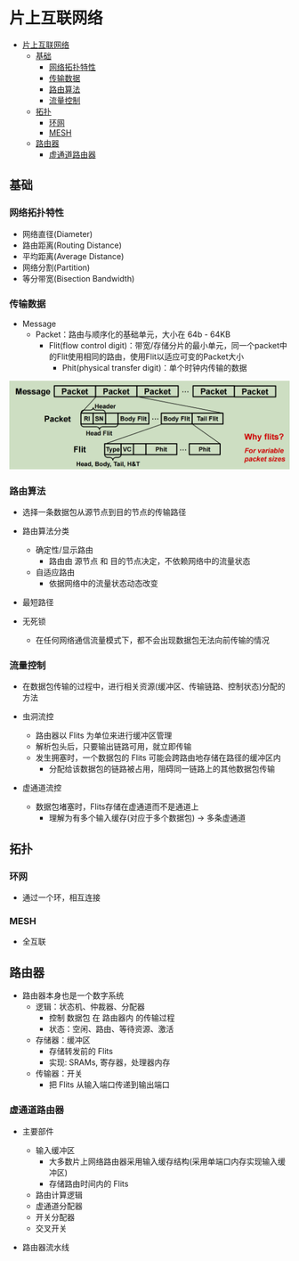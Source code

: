 # 片上互联网络

- [片上互联网络](#片上互联网络)
  - [基础](#基础)
    - [网络拓扑特性](#网络拓扑特性)
    - [传输数据](#传输数据)
    - [路由算法](#路由算法)
    - [流量控制](#流量控制)
  - [拓扑](#拓扑)
    - [环网](#环网)
    - [MESH](#mesh)
  - [路由器](#路由器)
    - [虚通道路由器](#虚通道路由器)
## 基础
### 网络拓扑特性

- 网络直径(Diameter)
- 路由距离(Routing Distance)
- 平均距离(Average Distance)
- 网络分割(Partition)
- 等分带宽(Bisection Bandwidth)


### 传输数据

- Message
  - Packet：路由与顺序化的基础单元，大小在 64b - 64KB
    - Flit(flow control digit)：带宽/存储分片的最小单元，同一个packet中的Flit使用相同的路由，使用Flit以适应可变的Packet大小
      - Phit(physical transfer digit)：单个时钟内传输的数据

![message、packet、flit、phit](./img/2022-05-14-10-00-37.png)

### 路由算法

- 选择一条数据包从源节点到目的节点的传输路径

- 路由算法分类
  - 确定性/显示路由
    - 路由由 源节点 和 目的节点决定，不依赖网络中的流量状态
  - 自适应路由
    - 依据网络中的流量状态动态改变
- 最短路径
- 无死锁
  - 在任何网络通信流量模式下，都不会出现数据包无法向前传输的情况

### 流量控制

- 在数据包传输的过程中，进行相关资源(缓冲区、传输链路、控制状态)分配的方法

- 虫洞流控
  - 路由器以 Flits 为单位来进行缓冲区管理
  - 解析包头后，只要输出链路可用，就立即传输
  - 发生拥塞时，一个数据包的 Flits 可能会跨路由地存储在路径的缓冲区内
    - 分配给该数据包的链路被占用，阻碍同一链路上的其他数据包传输
- 虚通道流控
  - 数据包堵塞时，Flits存储在虚通道而不是通道上
    - 理解为有多个输入缓存(对应于多个数据包) -> 多条虚通道

## 拓扑

### 环网

- 通过一个环，相互连接

### MESH

- 全互联

## 路由器

- 路由器本身也是一个数字系统
  - 逻辑：状态机、仲裁器、分配器
    - 控制 数据包 在 路由器内 的传输过程
    - 状态：空闲、路由、等待资源、激活
  - 存储器：缓冲区
    - 存储转发前的 Flits
    - 实现: SRAMs, 寄存器，处理器内存
  - 传输器：开关
    - 把 Flits 从输入端口传递到输出端口

### 虚通道路由器

- 主要部件
  - 输入缓冲区
    - 大多数片上网络路由器采用输入缓存结构(采用单端口内存实现输入缓冲区)
    - 存储路由时间内的 Flits
  - 路由计算逻辑
  - 虚通道分配器
  - 开关分配器
  - 交叉开关

- 路由器流水线
